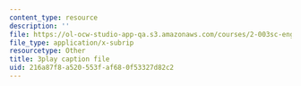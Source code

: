 ```yaml
---
content_type: resource
description: ''
file: https://ol-ocw-studio-app-qa.s3.amazonaws.com/courses/2-003sc-engineering-dynamics-fall-2011/216a87f8a520553faf680f53327d82c2_63sIgMvBuEQ.vtt
file_type: application/x-subrip
resourcetype: Other
title: 3play caption file
uid: 216a87f8-a520-553f-af68-0f53327d82c2
---
```

